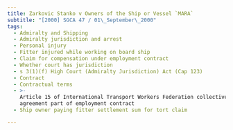 ```yaml
---
title: Zarkovic Stanko v Owners of the Ship or Vessel `MARA`
subtitle: "[2000] SGCA 47 / 01\_September\_2000"
tags:
  - Admiralty and Shipping
  - Admiralty jurisdiction and arrest
  - Personal injury
  - Fitter injured while working on board ship
  - Claim for compensation under employment contract
  - Whether court has jurisdiction
  - s 3(1)(f) High Court (Admiralty Jurisdiction) Act (Cap 123)
  - Contract
  - Contractual terms
  - >-
    Article 15 of International Transport Workers Federation collective
    agreement part of employment contract
  - Ship owner paying fitter settlement sum for tort claim

---
```


